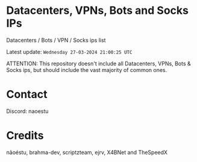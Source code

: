 # Datacenters, VPNs, Bots and Socks IPs
 
Datacenters / Bots / VPN / Socks ips list

Latest update: `Wednesday 27-03-2024 21:00:25 UTC` 

ATTENTION: This repository doesn't include all Datacenters, VPNs, Bots & Socks ips, 
but should include the vast majority of common ones.

# Contact
Discord: naoestu

# Credits
nãoéstu, brahma-dev, scriptzteam, ejrv, X4BNet and TheSpeedX
